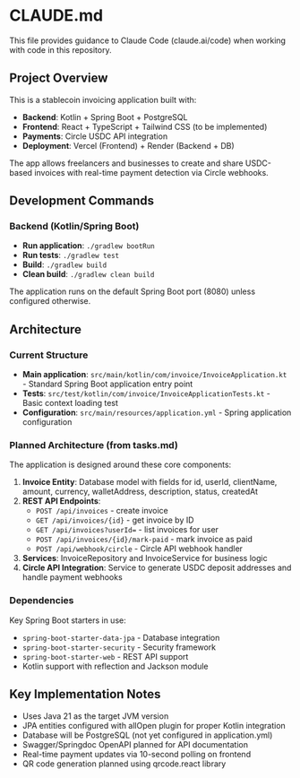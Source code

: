 # CLAUDE.md

This file provides guidance to Claude Code (claude.ai/code) when working with code in this repository.

## Project Overview

This is a stablecoin invoicing application built with:
- **Backend**: Kotlin + Spring Boot + PostgreSQL 
- **Frontend**: React + TypeScript + Tailwind CSS (to be implemented)
- **Payments**: Circle USDC API integration
- **Deployment**: Vercel (Frontend) + Render (Backend + DB)

The app allows freelancers and businesses to create and share USDC-based invoices with real-time payment detection via Circle webhooks.

## Development Commands

### Backend (Kotlin/Spring Boot)
- **Run application**: `./gradlew bootRun`
- **Run tests**: `./gradlew test` 
- **Build**: `./gradlew build`
- **Clean build**: `./gradlew clean build`

The application runs on the default Spring Boot port (8080) unless configured otherwise.

## Architecture

### Current Structure
- **Main application**: `src/main/kotlin/com/invoice/InvoiceApplication.kt` - Standard Spring Boot application entry point
- **Tests**: `src/test/kotlin/com/invoice/InvoiceApplicationTests.kt` - Basic context loading test
- **Configuration**: `src/main/resources/application.yml` - Spring application configuration

### Planned Architecture (from tasks.md)
The application is designed around these core components:

1. **Invoice Entity**: Database model with fields for id, userId, clientName, amount, currency, walletAddress, description, status, createdAt
2. **REST API Endpoints**:
   - `POST /api/invoices` - create invoice
   - `GET /api/invoices/{id}` - get invoice by ID  
   - `GET /api/invoices?userId=` - list invoices for user
   - `POST /api/invoices/{id}/mark-paid` - mark invoice as paid
   - `POST /api/webhook/circle` - Circle API webhook handler
3. **Services**: InvoiceRepository and InvoiceService for business logic
4. **Circle API Integration**: Service to generate USDC deposit addresses and handle payment webhooks

### Dependencies
Key Spring Boot starters in use:
- `spring-boot-starter-data-jpa` - Database integration
- `spring-boot-starter-security` - Security framework
- `spring-boot-starter-web` - REST API support
- Kotlin support with reflection and Jackson module

## Key Implementation Notes

- Uses Java 21 as the target JVM version
- JPA entities configured with allOpen plugin for proper Kotlin integration
- Database will be PostgreSQL (not yet configured in application.yml)
- Swagger/Springdoc OpenAPI planned for API documentation
- Real-time payment updates via 10-second polling on frontend
- QR code generation planned using qrcode.react library